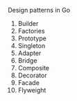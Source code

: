 Design patterns in Go

1) Builder
2) Factories
3) Prototype
4) Singleton
5) Adapter
6) Bridge
7) Composite
8) Decorator
9) Facade
10) Flyweight